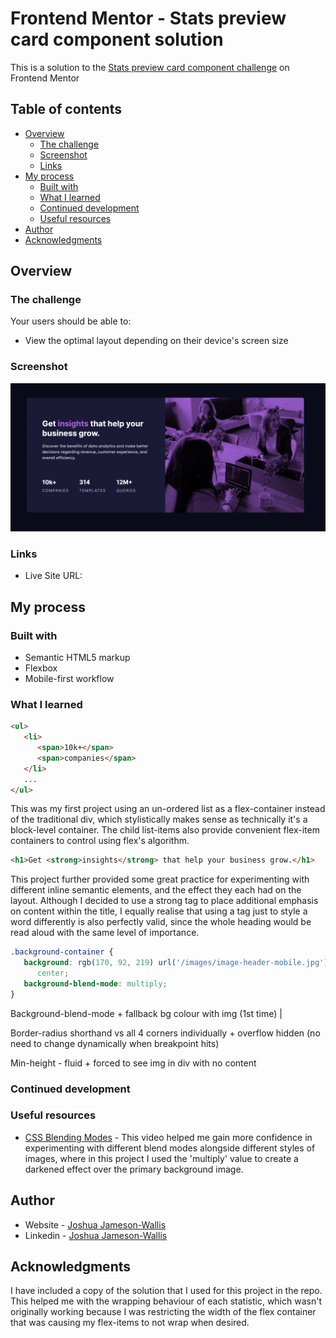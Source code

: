 # Frontend Mentor - Stats preview card component solution

This is a solution to the [Stats preview card component challenge](linkhttps://www.frontendmentor.io/challenges/stats-preview-card-component-8JqbgoU62) on Frontend Mentor

## Table of contents

-  [Overview](#overview)
   -  [The challenge](#the-challenge)
   -  [Screenshot](#screenshot)
   -  [Links](#links)
-  [My process](#my-process)
   -  [Built with](#built-with)
   -  [What I learned](#what-i-learned)
   -  [Continued development](#continued-development)
   -  [Useful resources](#useful-resources)
-  [Author](#author)
-  [Acknowledgments](#acknowledgments)

## Overview

### The challenge

Your users should be able to:

-  View the optimal layout depending on their device's screen size

### Screenshot

![](./Screenshot.png)

### Links

-  Live Site URL:

## My process

### Built with

-  Semantic HTML5 markup
-  Flexbox
-  Mobile-first workflow

### What I learned

```html
<ul>
   <li>
      <span>10k+</span>
      <span>companies</span>
   </li>
   ...
</ul>
```

This was my first project using an un-ordered list as a flex-container instead of the traditional div, which stylistically makes sense as technically it's a block-level container. The child list-items also provide convenient flex-item containers to control using flex's algorithm.

```html
<h1>Get <strong>insights</strong> that help your business grow.</h1>
```

This project further provided some great practice for experimenting with different inline semantic elements, and the effect they each had on the layout. Although I decided to use a strong tag to place additional emphasis on content within the title, I equally realise that using a <span> tag just to style a word differently is also perfectly valid, since the whole heading would be read aloud with the same level of importance.

```css
.background-container {
   background: rgb(170, 92, 219) url('/images/image-header-mobile.jpg') no-repeat
      center;
   background-blend-mode: multiply;
}
```

Background-blend-mode + fallback bg colour with img (1st time) |

Border-radius shorthand vs all 4 corners individually + overflow hidden (no need to change dynamically when breakpoint hits)

Min-height - fluid + forced to see img in div with no content

### Continued development

### Useful resources

-  [CSS Blending Modes](https://www.youtube.com/watch?v=-c94pr41jaI&ab_channel=KevinPowell) - This video helped me gain more confidence in experimenting with different blend modes alongside different styles of images, where in this project I used the 'multiply' value to create a darkened effect over the primary background image.

## Author

-  Website - [Joshua Jameson-Wallis](https://joshuajamesonwallis.com)
-  Linkedin - [Joshua Jameson-Wallis]()

## Acknowledgments

I have included a copy of the solution that I used for this project in the repo. This helped me with the wrapping behaviour of each statistic, which wasn't originally working because I was restricting the width of the flex container that was causing my flex-items to not wrap when desired.
